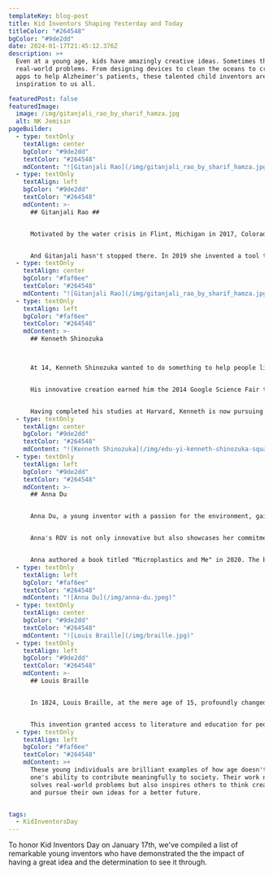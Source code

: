 ```yaml
---
templateKey: blog-post
title: Kid Inventors Shaping Yesterday and Today
titleColor: "#264548"
bgColor: "#9de2dd"
date: 2024-01-17T21:45:12.376Z
description: >+
  Even at a young age, kids have amazingly creative ideas. Sometimes they solve
  real-world problems. From designing devices to clean the oceans to creating
  apps to help Alzheimer's patients, these talented child inventors are an
  inspiration to us all. 

featuredPost: false
featuredImage:
  image: /img/gitanjali_rao_by_sharif_hamza.jpg
  alt: NK Jemisin
pageBuilder:
  - type: textOnly
    textAlign: center
    bgColor: "#9de2dd"
    textColor: "#264548"
    mdContent: "![Gitanjali Rao](/img/gitanjali_rao_by_sharif_hamza.jpg)"
  - type: textOnly
    textAlign: left
    bgColor: "#9de2dd"
    textColor: "#264548"
    mdContent: >-
      ## Gitanjali Rao ##


      Motivated by the water crisis in Flint, Michigan in 2017, Colorado resident Gitanjali Rao created a compact device to test for lead contamination in water. Her device, called Tethys, used a a disposable cardboard cartridge to mix water samples with a chemical solution, sensors to read the information, and Bluetooth to display the result on a mobile app. For her groundbreaking invention, Gitanjali was named America's Top Young Scientist among other honors.


      A﻿nd Gitanjali hasn't stopped there. In 2019 she invented a tool to diagnose prescription opioid addiction at an early stage, and in 2020, she was crowned Times Kid of the Year. Her project at the time? An app called Kindly that is able to detect cyberbullying based on artificial intelligence technology. She's also an author and dedicated researcher, with plans to delve further into biological engineering and entrepreneurship as a student at MIT.
  - type: textOnly
    textAlign: center
    bgColor: "#faf6ee"
    textColor: "#264548"
    mdContent: "![Gitanjali Rao](/img/gitanjali_rao_by_sharif_hamza.jpg)"
  - type: textOnly
    textAlign: left
    bgColor: "#faf6ee"
    textColor: "#264548"
    mdContent: >-
      ## Kenneth Shinozuka



      At 14, Kenneth Shinozuka wanted to do something to help people like his grandfather who was suffering from night wandering due to Alzheimer's. His solution was the SafeWander® Sock Sensor, a wearable pressure sensor that notifies a caregiver when their patient leaves their bed. Kenneth even developed a mobile app for a comprehensive wireless monitoring system.


      His innovative creation earned him the 2014 Google Science Fair title, the WebMD 2015 Health Hero award, and a feature on NBC News. On May 27, 2014, Kenneth's invention was solidified with the issuance of US Patent 8,736,439.


      Having completed his studies at Harvard, Kenneth is now pursuing his Ph.D. at Oxford, where he's engaged in neuroscience research within the Department of Psychiatry, focusing on Alzheimer’s Disease pathology. He is also the Founder and CEO of SensaRx, a startup based in New York City that has a line of wearable sensor products designed for detecting bed-wandering and preventing falls.
  - type: textOnly
    textAlign: center
    bgColor: "#9de2dd"
    textColor: "#264548"
    mdContent: "![Kenneth Shinozuka](/img/edu-yi-kenneth-shinozuka-square.jpg)"
  - type: textOnly
    textAlign: left
    bgColor: "#9de2dd"
    textColor: "#264548"
    mdContent: >-
      ## A﻿nna Du


      Anna Du, a young inventor with a passion for the environment, gained recognition when she was just 12 years old. Disturbed by the plastic pollution in our oceans, Anna decided to take action. She developed a remotely operated vehicle (ROV) that uses infrared light to detect microplastics - the tiny particles resulting from the breakdown of larger plastic items — that are severely affecting our oceans. Her invention is designed to help identify and collect data on plastic pollution without the need for costly and time-consuming manual collection.


      Anna's ROV is not only innovative but also showcases her commitment to addressing environmental issues. Her work has been recognized at various science fairs and has earned her accolades, including being a finalist in the Broadcom MASTERS, one of the most prestigious Science, Technology, Engineering, and Math (STEM) competitions for middle school students.


      Anna authored a book titled "Microplastics and Me" in 2020. The book provides a detailed account of her journey from becoming concerned about environmental issues to developing award-winning solutions. Writing primarily for her peers, Anna aims to raise awareness about microplastic pollution and motivate others, especially the younger generation, to care for the environment.
  - type: textOnly
    textAlign: left
    bgColor: "#faf6ee"
    textColor: "#264548"
    mdContent: "![Anna Du](/img/anna-du.jpeg)"
  - type: textOnly
    textAlign: center
    bgColor: "#9de2dd"
    textColor: "#264548"
    mdContent: "![Louis Braille](/img/braille.jpg)"
  - type: textOnly
    textAlign: left
    bgColor: "#9de2dd"
    textColor: "#264548"
    mdContent: >-
      ## Louis Braille


      In 1824, Louis Braille, at the mere age of 15, profoundly changed the lives of visually impaired individuals by inventing the Braille system. Blinded in an accident as a child, Braille's own experiences fueled his determination to create a tactile reading and writing method. Inspired by the military's "night writing" system, Braille adapted and simplified it, creating a six-dot matrix that represented letters and numbers. Each character's unique arrangement of raised dots could be easily recognized by touch. 


      This invention granted access to literature and education for people with visual impairments as well as enhanced communication and independence. Braille's lasting impact, stemming from his innovation and empathy at a young age, continues to be celebrated worldwide as a pivotal advancement in accessibility.
  - type: textOnly
    textAlign: left
    bgColor: "#faf6ee"
    textColor: "#264548"
    mdContent: >+
      These young individuals are brilliant examples of how age doesn't define
      one's ability to contribute meaningfully to society. Their work not only
      solves real-world problems but also inspires others to think creatively
      and pursue their own ideas for a better future.


tags:
  - KidInventorsDay
---
```

To honor Kid Inventors Day on January 17th, we've compiled a list of remarkable young inventors who have demonstrated the the impact of having a great idea and the determination to see it through.







